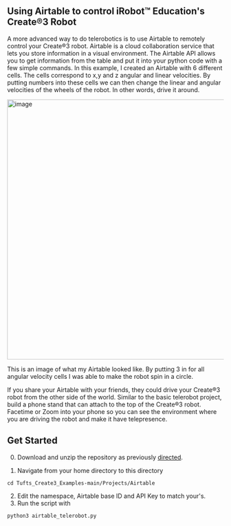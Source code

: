 ## Using Airtable to control iRobot™ Education's Create®3 Robot 

A more advanced way to do telerobotics is to use Airtable to remotely control your Create®3 robot. Airtable is a cloud collaboration service that lets you store
information in a visual environment. The Airtable API allows you to get information from the table and put it into your python code with a few simple
commands. In this example, I created an Airtable with 6 different cells. The cells correspond to x,y and z angular and linear velocities. By putting numbers into these
cells we can then change the linear and angular velocities of the wheels of the robot. In other words, drive it around. 

<img width="605" alt="image" src="https://user-images.githubusercontent.com/60265399/180259959-05a121c5-35c8-4c38-95cf-0afb44b71a00.png">

This is an image of what my Airtable looked like. By putting 3 in for all angular velocity cells I was able to make the robot spin in a circle. 

If you share your Airtable with your friends, they could drive your Create®3 robot from the other side of the world. Similar to the basic telerobot project, build a phone stand that can attach to the top of the Create®3 robot. Facetime or Zoom into your phone so you can see the environment where you are driving the robot and make it have telepresence.

## Get Started
0. Download and unzip the repository as previously [directed](https://github.com/brianabouchard/Tufts_Create3_Examples/blob/main/README.md).

1. Navigate from your home directory to this directory 
```
cd Tufts_Create3_Examples-main/Projects/Airtable
```
2. Edit the namespace, Airtable base ID and API Key to match your's.
3. Run the script with 
```
python3 airtable_telerobot.py
```
